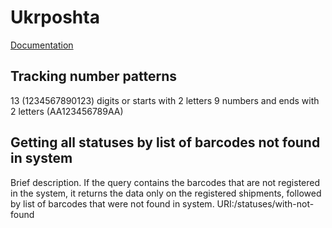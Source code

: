 # Ukrposhta
[Documentation](https://dev.ukrposhta.ua/uploads/shipment-tracking.pdf)

## Tracking number patterns
13 (1234567890123) digits or starts with 2 letters 9 numbers and ends with 2 letters (AA123456789AA)

## Getting all statuses by list of barcodes not found in system
Brief description. If the query contains the barcodes that are not registered in the
system, it returns the data only on the registered shipments, followed by list of
barcodes that were not found in system.
URI:/statuses/with-not-found
